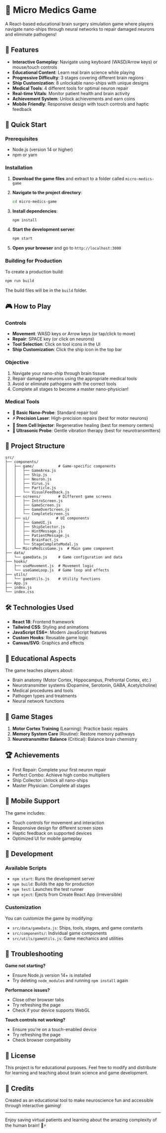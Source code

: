 # 🧠 Micro Medics Game

A React-based educational brain surgery simulation game where players navigate nano-ships through neural networks to repair damaged neurons and eliminate pathogens!

## 🌟 Features

- **Interactive Gameplay**: Navigate using keyboard (WASD/Arrow keys) or mouse/touch controls
- **Educational Content**: Learn real brain science while playing
- **Progressive Difficulty**: 3 stages covering different brain regions
- **Ship Customization**: 8 unlockable nano-ships with unique designs
- **Medical Tools**: 4 different tools for optimal neuron repair
- **Real-time Vitals**: Monitor patient health and brain activity
- **Achievement System**: Unlock achievements and earn coins
- **Mobile Friendly**: Responsive design with touch controls and haptic feedback

## 🚀 Quick Start

### Prerequisites
- Node.js (version 14 or higher)
- npm or yarn

### Installation

1. **Download the game files** and extract to a folder called `micro-medics-game`

2. **Navigate to the project directory**:
   ```bash
   cd micro-medics-game
   ```

3. **Install dependencies**:
   ```bash
   npm install
   ```

4. **Start the development server**:
   ```bash
   npm start
   ```

5. **Open your browser** and go to `http://localhost:3000`

### Building for Production

To create a production build:

```bash
npm run build
```

The build files will be in the `build` folder.

## 🎮 How to Play

### Controls
- **Movement**: WASD keys or Arrow keys (or tap/click to move)
- **Repair**: SPACE key (or click on neurons)
- **Tool Selection**: Click on tool icons in the UI
- **Ship Customization**: Click the ship icon in the top bar

### Objective
1. Navigate your nano-ship through brain tissue
2. Repair damaged neurons using the appropriate medical tools
3. Avoid or eliminate pathogens with the correct tools
4. Complete all stages to become a master nano-physician!

### Medical Tools
- **🔧 Basic Nano-Probe**: Standard repair tool
- **⚡ Precision Laser**: High-precision repairs (best for motor neurons)
- **🧬 Stem Cell Injector**: Regenerative healing (best for memory centers)
- **🌊 Ultrasonic Probe**: Gentle vibration therapy (best for neurotransmitters)

## 📁 Project Structure

```
src/
├── components/
│   ├── game/           # Game-specific components
│   │   ├── GameArea.js
│   │   ├── Ship.js
│   │   ├── Neuron.js
│   │   ├── Virus.js
│   │   ├── Particle.js
│   │   └── VisualFeedback.js
│   ├── screens/        # Different game screens
│   │   ├── IntroScreen.js
│   │   ├── GameScreen.js
│   │   ├── GameOverScreen.js
│   │   └── CompleteScreen.js
│   ├── ui/            # UI components
│   │   ├── GameUI.js
│   │   ├── ShipSelector.js
│   │   ├── HintMessage.js
│   │   ├── PatientMessage.js
│   │   ├── BrainFact.js
│   │   └── StageCompleteModal.js
│   └── MicroMedicsGame.js  # Main game component
├── data/
│   └── gameData.js     # Game configuration and data
├── hooks/
│   ├── useMovement.js  # Movement logic
│   └── useGameLoop.js  # Game loop and effects
├── utils/
│   └── gameUtils.js    # Utility functions
├── App.js
├── index.js
└── index.css
```

## 🛠️ Technologies Used

- **React 18**: Frontend framework
- **Tailwind CSS**: Styling and animations
- **JavaScript ES6+**: Modern JavaScript features
- **Custom Hooks**: Reusable game logic
- **Canvas/SVG**: Graphics and effects

## 🧠 Educational Aspects

The game teaches players about:
- Brain anatomy (Motor Cortex, Hippocampus, Prefrontal Cortex, etc.)
- Neurotransmitter systems (Dopamine, Serotonin, GABA, Acetylcholine)
- Medical procedures and tools
- Pathogen types and treatments
- Neural network functions

## 🎯 Game Stages

1. **Motor Cortex Training** (Learning): Practice basic repairs
2. **Memory System Care** (Routine): Restore memory pathways  
3. **Neurotransmitter Balance** (Critical): Balance brain chemistry

## 🏆 Achievements

- First Repair: Complete your first neuron repair
- Perfect Combo: Achieve high combo multipliers
- Ship Collector: Unlock all nano-ships
- Master Physician: Complete all stages

## 📱 Mobile Support

The game includes:
- Touch controls for movement and interaction
- Responsive design for different screen sizes
- Haptic feedback on supported devices
- Optimized UI for mobile gameplay

## 🔧 Development

### Available Scripts

- `npm start`: Runs the development server
- `npm build`: Builds the app for production
- `npm test`: Launches the test runner
- `npm eject`: Ejects from Create React App (irreversible)

### Customization

You can customize the game by modifying:
- `src/data/gameData.js`: Ships, tools, stages, and game constants
- `src/components/`: Individual game components
- `src/utils/gameUtils.js`: Game mechanics and utilities

## 🐛 Troubleshooting

**Game not starting?**
- Ensure Node.js version 14+ is installed
- Try deleting `node_modules` and running `npm install` again

**Performance issues?**
- Close other browser tabs
- Try refreshing the page
- Check if your device supports WebGL

**Touch controls not working?**
- Ensure you're on a touch-enabled device
- Try refreshing the page
- Check browser compatibility

## 📄 License

This project is for educational purposes. Feel free to modify and distribute for learning and teaching about brain science and game development.

## 🎉 Credits

Created as an educational tool to make neuroscience fun and accessible through interactive gaming!

---

Enjoy saving virtual patients and learning about the amazing complexity of the human brain! 🧠⚡